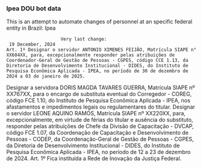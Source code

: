  ### Ipea DOU bot data
 This is an attempt to automate changes of personnel at an specific federal entity in Brazil: Ipea
 
                        Very last change: 
 	 19 December, 2024
	Art. 1º Designar o servidor ANTONIO XIMENES FEIJÃO, Matrícula SIAPE n° XX604XX, para, excepcionalmente responder pelas atribuições de Coordenador-Geral de Gestão de Pessoas - CGPES, código CCE 1.13, da Diretoria de Desenvolvimento Institucional - DIDES, do Instituto de Pesquisa Econômica Aplicada - IPEA, no período de 30 de dezembro de 2024 a 03 de janeiro de 2025.
Designar a servidora DORIS MAGDA TAVARES GUERRA, Matrícula SIAPE nº XX767XX, para o encargo de substituta eventual do Corregedor - COREG, código FCE 1.10, do Instituto de Pesquisa Econômica Aplicada - IPEA, nos afastamentos e impedimentos legais ou regulamentares do titular.
Designar o servidor LEONE AQUINO RAMOS, Matrícula SIAPE nº XX220XX, para, excepcionalmente, em virtude de férias do titular e ausência do substituto, responder pelas atribuições de Chefe da Divisão de Capacitação - DVCAP, código FCE 1.07, da Coordenação de Capacitação e Desenvolvimento de Pessoas - CODEP, da Coordenação-Geral de Gestão de Pessoas - CGPES, da Diretoria de Desenvolvimento Institucional - DIDES, do Instituto de Pesquisa Econômica Aplicada - IPEA, no período de 12 a 23 de dezembro de 2024.
Art. 1º Fica instituída a Rede de Inovação da Justiça Federal.
